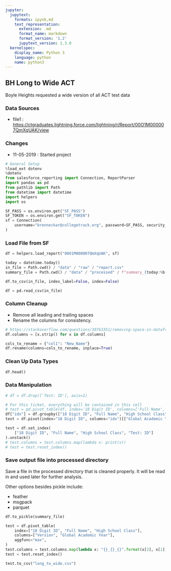 ```yaml
---
jupyter:
  jupytext:
    formats: ipynb,md
    text_representation:
      extension: .md
      format_name: markdown
      format_version: '1.2'
      jupytext_version: 1.3.0
  kernelspec:
    display_name: Python 3
    language: python
    name: python3
---
```


## BH Long to Wide ACT

Boyle Heights requested a wide version of all ACT test data

### Data Sources
- file1 : https://ctgraduates.lightning.force.com/lightning/r/Report/00O1M000007QmXqUAK/view

### Changes
- 11-05-2019 : Started project

```python
# General Setup
%load_ext dotenv
%dotenv
from salesforce_reporting import Connection, ReportParser
import pandas as pd
from pathlib import Path
from datetime import datetime
import helpers
import os

SF_PASS = os.environ.get("SF_PASS")
SF_TOKEN = os.environ.get("SF_TOKEN")
sf = Connection(
    username="brenneckar@collegetrack.org", password=SF_PASS, security_token=SF_TOKEN
)
```

### Load File from SF

```python
df = helpers.load_report("00O1M000007QmXqUAK", sf)
```

```python
today = datetime.today()
in_file = Path.cwd() / "data" / "raw" / "report.csv"
summary_file = Path.cwd() / "data" / "processed" / f"summary_{today:%b-%d-%Y}.pkl"
```

```python
df.to_csv(in_file, index_label=False, index=False)
```

```python
df = pd.read_csv(in_file)
```

### Column Cleanup

- Remove all leading and trailing spaces
- Rename the columns for consistency.

```python
# https://stackoverflow.com/questions/30763351/removing-space-in-dataframe-python
df.columns = [x.strip() for x in df.columns]
```

```python
cols_to_rename = {"col1": "New_Name"}
df.rename(columns=cols_to_rename, inplace=True)
```

### Clean Up Data Types

```python
df.head()
```

### Data Manipulation

```python
# df = df.drop(['Test: ID'], axis=1)
```

```python
# For this ticket, everything will be contained in this cell
# test = pd.pivot_table(df, index='18 Digit ID', columns=['Full Name', 'High School Class'], aggfunc=max)
df["idx"] = df.groupby(["18 Digit ID", "Full Name", "High School Class"]).cumcount()
test = df.pivot(index="18 Digit ID", columns="idx")[["Global Academic Year", "Version"]]
```

```python
test = df.set_index(
    ["18 Digit ID", "Full Name", "High School Class", "Test: ID"]
).unstack()
# test.columns = test.columns.map(lambda x: print(x))
# test = test.reset_index()
```

### Save output file into processed directory

Save a file in the processed directory that is cleaned properly. It will be read in and used later for further analysis.

Other options besides pickle include:
- feather
- msgpack
- parquet

```python
df.to_pickle(summary_file)
```

```python
test = df.pivot_table(
    index=["18 Digit ID", "Full Name", "High School Class"],
    columns=["Version", "Global Academic Year"],
    aggfunc="max",
)
test.columns = test.columns.map(lambda x: "{}_{}_{}".format(x[2], x[1], x[0]))
test = test.reset_index()
```

```python
test.to_csv("long_to_wide.csv")
```

```python

```
